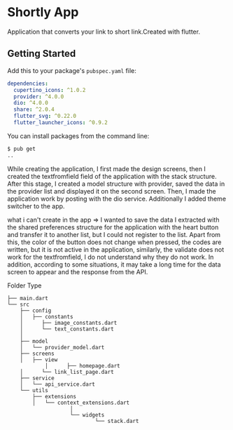 # Shortly App

Application that converts your link to short link.Created with flutter.

## Getting Started

Add this to your package's `pubspec.yaml` file:

```yaml
dependencies:
  cupertino_icons: ^1.0.2
  provider: ^4.0.0
  dio: ^4.0.0
  share: ^2.0.4
  flutter_svg: ^0.22.0
  flutter_launcher_icons: ^0.9.2
``` 
You can install packages from the command line:

```bash
$ pub get
..
```

While creating the application, I first made the design screens, then I created the textfromfield field of the application with the stack structure. After this 	stage, I created a model structure with provider, saved the data in the provider list and displayed it on the second screen. Then, I made the application work by 	posting with the dio service. Additionally I added theme switcher to the app.

what i can't create in the app
 => I wanted to save the data I extracted with the shared preferences structure for the application with the heart button and transfer it to another list, but I could not register to the list. Apart from this, the color of the button does not change when pressed, the codes are written, but it is not active in the application, similarly, the validate does not work for the textfromfield, I do not understand why they do not work. In addition, according to some situations, it may take a long time for the data screen to appear and the response from the API.



 Folder Type
 
 
    ├── main.dart
    └── src
        ├── config
        │   ├── constants
        │      ├── image_constants.dart
        │      └── text_constants.dart
        │                
        ├── model
        │   └── provider_model.dart
        ├── screens
        │   ├── view
				│      ├── homepage.dart
       	│      └── link_list_page.dart      
        ├── service
        │   └── api_service.dart
        └── utils
            ├── extensions
            │   └── context_extensions.dart
						│
						└── widgets
								└── stack.dart
		
		
								
		
